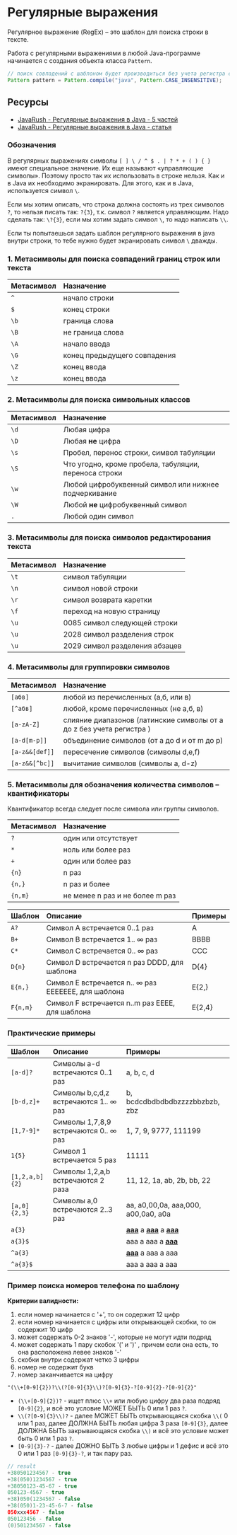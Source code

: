 # Регулярные выражения
Регулярное выражение (RegEx) – это шаблон для поиска строки в тексте.

Работа с регулярными выражениями в любой Java-программе начинается с создания объекта класса `Pattern`.

```java
// поиск совпадений с шаблоном будет производиться без учета регистра символов.
Pattern pattern = Pattern.compile("java", Pattern.CASE_INSENSITIVE);
```



## Ресурсы
* [JavaRush - Регулярные выражения в Java - 5 частей](https://javarush.ru/groups/posts/136-reguljarnihe-vihrazhenija-v-java-chastjh-1)
* [JavaRush - Регулярные выражения в Java - статья](https://javarush.ru/groups/posts/regulyarnye-vyrazheniya-v-java)


### Обозначения
В регулярных выражениях символы `[ ] \ / ^ $ . | ? * + ( ) { }` имеют специальное значение. Их еще называют «управляющие символы». Поэтому просто так их использовать в строке нельзя.
Как и в Java их необходимо экранировать. Для этого, как и в Java, используется символ `\`.

Если мы хотим описать, что строка должна состоять из трех символов `?`, то нельзя писать так: `?{3}`, т.к. символ `?` является управляющим. Надо сделать так: `\?{3}`, если мы хотим задать символ `\`, то надо написать `\\`.

Если ты попытаешься задать шаблон регулярного выражения в java внутри строки, то тебе нужно будет экранировать символ `\` дважды.


### 1. Метасимволы для поиска совпадений границ строк или текста
|Метасимвол	|Назначение
|:----------|:------------
|`^`	    |начало строки
|`$`	    |конец строки
|`\b`	    |граница слова
|`\B`	    |не граница слова
|`\A`	    |начало ввода
|`\G`	    |конец предыдущего совпадения
|`\Z`	    |конец ввода
|`\z`	    |конец ввода


### 2. Метасимволы для поиска символьных классов
|Метасимвол	|Назначение
|:----------|:------------
|`\d`	    | Любая цифра
|`\D`	    | Любая **не** цифра
|`\s`	    | Пробел, перенос строки, символ табуляции
|`\S`	    | Что угодно, кроме пробела, табуляции, переноса строки
|`\w`	    | Любой цифробуквенный символ или нижнее подчеркивание
|`\W`	    | Любой **не** цифробуквенный символ
|`.`	    | Любой один символ


### 3. Метасимволы для поиска символов редактирования текста
|Метасимвол	|Назначение
|:----------|:------------
|`\t`       | символ табуляции
|`\n`       | символ новой строки
|`\r`       | символ возврата каретки
|`\f`       | переход на новую страницу
|`\u`       | 0085	символ следующей строки
|`\u`       | 2028	символ разделения строк
|`\u`       | 2029	символ разделения абзацев


### 4. Метасимволы для группировки символов
|Метасимвол	|Назначение
|:----------|:------------
|`[абв]`	    | любой из перечисленных (а,б, или в)
|`[^абв]`	    | любой, кроме перечисленных (не а,б, в)
|`[a-zA-Z]`	    | слияние диапазонов (латинские символы от a до z без учета регистра )
|`[a-d[m-p]]`	| объединение символов (от a до d и от m до p)
|`[a-z&&[def]]`	| пересечение символов (символы d,e,f)
|`[a-z&&[^bc]]`	| вычитание символов (символы a, d-z)


### 5. Метасимволы для обозначения количества символов – квантификаторы
Квантификатор всегда следует после символа или группы символов.

|Метасимвол	|Назначение
|:----------|:------------
|`?`	    | один или отсутствует
|`*`	    | ноль или более раз
|`+`	    | один или более раз
|`{n}`	    | n раз
|`{n,}`	    | n раз и более
|`{n,m}`	| не менее n раз и не более m раз

|   Шаблон  |   Описание                |   Примеры
|:----------|:--------------------------|:----------
|`A?`       | Символ A встречается 0..1 раз    | A
|`B+`       | Символ B встречается 1.. ∞ раз    | BBBB
|`C*`       | Символ C встречается 0.. ∞ раз    | CCC
|`D{n}`     | Символ D встречается n раз DDDD, для шаблона | D{4}
|`E{n,}`    | Символ E встречается n.. ∞ раз EEEEEEE, для шаблона | E{2,}
|`F{n,m}`   | Символ F встречается n..m раз EEEE, для шаблона | E{2,4}


### Практические примеры

|   Шаблон  |   Описание                |   Примеры
|:----------|:--------------------------|:----------
| `[a-d]?`  |	Символы a-d встречаются 0..1 раз	|a, b, c, d
| `[b-d,z]+`|	Символы b,c,d,z встречаются 1.. ∞ раз	|b, bcdcdbdbdbdbzzzzbbzbzb, zbz
| `[1,7-9]*`|	Символы 1,7,8,9 встречаются 0.. ∞ раз	|1, 7, 9, 9777, 111199
| `1{5}`    |	Символ 1 встречается 5 раз	|11111
| `[1,2,a,b]{2}` |	Символы 1,2,a,b встречаются 2 раза	|11, 12, 1a, ab, 2b, bb, 22
| `[a,0]{2,3}` |	Символы a,0 встречаются 2..3 раз	|aa, a0,00,0a, aaa,000, a00,0a0, a0a
|`a{3}`|	| <ins>**aaa**</ins> a <ins>**aaa**</ins> a <ins>**aaa**</ins>
|`a{3}$`|	| aaa a aaa a <ins>**aaa**</ins>
|`^a{3}`|	| <ins>**aaa**</ins> a aaa a aaa
|`^a{3}$`|	| aaa a aaa a aaa


### Пример поиска номеров телефона по шаблону
**Критерии валидности:**
1) если номер начинается с '+', то он содержит 12 цифр
2) если номер начинается с цифры или открывающей скобки, то он содержит 10 цифр
3) может содержать 0-2 знаков '-', которые не могут идти подряд
4) может содержать 1 пару скобок '(' и ')' , причем если она есть, то она расположена левее знаков '-'
5) скобки внутри содержат четко 3 цифры
6) номер не содержит букв
7) номер заканчивается на цифру

```regexp
"(\\+[0-9]{2})?\\(?[0-9]{3}\\)?[0-9]{3}-?[0-9]{2}-?[0-9]{2}"
```
* `(\\+[0-9]{2})?` - ищет плюс `\\+` или любую цифру два раза подряд `[0-9]{2}`, и всё это условие МОЖЕТ БЫТЬ 0 или 1 раз `?`.
* `\\(?[0-9]{3}\\)?` - далее МОЖЕТ БЫТЬ открывающаяся скобка `\\(` 0 или 1 раз, далее ДОЛЖНА БЫТЬ любая цифра 3 раза `[0-9]{3}`, далее ДОЛЖНА БЫТЬ закрывающаяся скобка `\\)` и всё это условие может быть 0 или 1 раз `?`. 
* `[0-9]{3}-?` - далее ДОЖНО БЫТЬ 3 любые цифры и 1 дефис и всё это 0 или 1 раз `[0-9]{3}-?`, и так пару раз. 

```java
// result
+380501234567 - true
+38(050)1234567 - true
+38050123-45-67 - true
050123-4567 - true
+38)050(1234567 - false
+38(050)1-23-45-6-7 - false
050ххх4567 - false
050123456 - false
(0)501234567 - false
```

